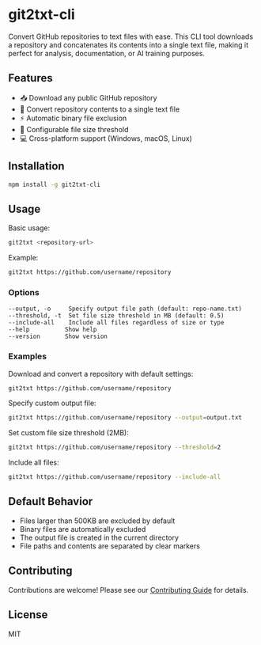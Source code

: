 # git2txt-cli

Convert GitHub repositories to text files with ease. This CLI tool downloads a repository and concatenates its contents into a single text file, making it perfect for analysis, documentation, or AI training purposes.

## Features

- 📥 Download any public GitHub repository
- 📝 Convert repository contents to a single text file
- ⚡ Automatic binary file exclusion
- 🔧 Configurable file size threshold
- 💻 Cross-platform support (Windows, macOS, Linux)

## Installation

```bash
npm install -g git2txt-cli
```

## Usage

Basic usage:
```bash
git2txt <repository-url>
```

Example:
```bash
git2txt https://github.com/username/repository
```

### Options

```
--output, -o     Specify output file path (default: repo-name.txt)
--threshold, -t  Set file size threshold in MB (default: 0.5)
--include-all    Include all files regardless of size or type
--help          Show help
--version       Show version
```

### Examples

Download and convert a repository with default settings:
```bash
git2txt https://github.com/username/repository
```

Specify custom output file:
```bash
git2txt https://github.com/username/repository --output=output.txt
```

Set custom file size threshold (2MB):
```bash
git2txt https://github.com/username/repository --threshold=2
```

Include all files:
```bash
git2txt https://github.com/username/repository --include-all
```

## Default Behavior

- Files larger than 500KB are excluded by default
- Binary files are automatically excluded
- The output file is created in the current directory
- File paths and contents are separated by clear markers

## Contributing

Contributions are welcome! Please see our [Contributing Guide](CONTRIBUTING.md) for details.

## License

MIT
